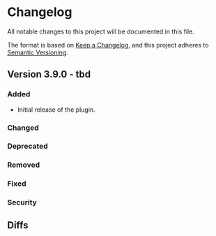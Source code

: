 # Changelog

All notable changes to this project will be documented in this file.

The format is based on [Keep a Changelog](https://keepachangelog.com/en/1.1.0/),
and this project adheres to [Semantic Versioning](https://semver.org/spec/v2.0.0.html).

## Version 3.9.0 - tbd

### Added

- Initial release of the plugin.

### Changed


### Deprecated


### Removed


### Fixed


### Security


## Diffs

[unreleased]: https://github.com/cap-java/cds-feature-advanced-event-meshg/compare/v3.9.0...HEAD
[3.9.0]: https://github.com/cap-java/cds-feature-advanced-event-mesh/releases/tag/v3.9.0
